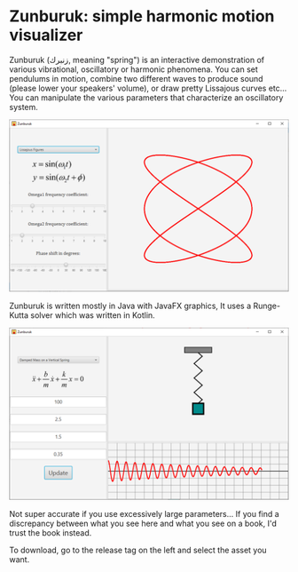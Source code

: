 # Zunburuk: simple harmonic motion visualizer
Zunburuk (زنبرك, meaning "spring") is an interactive demonstration of various vibrational, oscillatory or harmonic phenomena. 
You can set pendulums in motion, combine two different waves to produce sound (please lower your speakers' volume), 
or draw pretty Lissajous curves etc... You can manipulate the various parameters that characterize an oscillatory system.

![](images/screenshot0.png)

Zunburuk is written mostly in Java with JavaFX graphics, It uses a Runge-Kutta solver which was written in Kotlin.

![](images/screenshot1.png)

Not super accurate if you use excessively large parameters... If you find a discrepancy
between what you see here and what you see on a book, I'd trust the book instead.

To download, go to the release tag on the left and select the asset you want.
